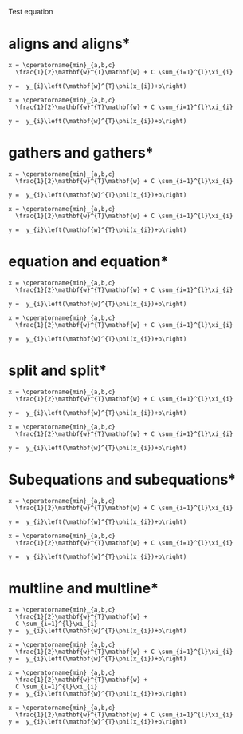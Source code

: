 Test equation

# aligns and aligns*

``` aligns
x = \operatorname{min}_{a,b,c}
  \frac{1}{2}\mathbf{w}^{T}\mathbf{w} + C \sum_{i=1}^{l}\xi_{i}

y =  y_{i}\left(\mathbf{w}^{T}\phi(x_{i})+b\right)
```

``` aligns*
x = \operatorname{min}_{a,b,c}
  \frac{1}{2}\mathbf{w}^{T}\mathbf{w} + C \sum_{i=1}^{l}\xi_{i}

y =  y_{i}\left(\mathbf{w}^{T}\phi(x_{i})+b\right)
```


# gathers and gathers*

``` gathers
x = \operatorname{min}_{a,b,c}
  \frac{1}{2}\mathbf{w}^{T}\mathbf{w} + C \sum_{i=1}^{l}\xi_{i}

y =  y_{i}\left(\mathbf{w}^{T}\phi(x_{i})+b\right)
```

``` gathers*
x = \operatorname{min}_{a,b,c}
  \frac{1}{2}\mathbf{w}^{T}\mathbf{w} + C \sum_{i=1}^{l}\xi_{i}

y =  y_{i}\left(\mathbf{w}^{T}\phi(x_{i})+b\right)
```



# equation and equation*

```equation
x = \operatorname{min}_{a,b,c}
  \frac{1}{2}\mathbf{w}^{T}\mathbf{w} + C \sum_{i=1}^{l}\xi_{i}

y =  y_{i}\left(\mathbf{w}^{T}\phi(x_{i})+b\right)
```

```equation*
x = \operatorname{min}_{a,b,c}
  \frac{1}{2}\mathbf{w}^{T}\mathbf{w} + C \sum_{i=1}^{l}\xi_{i}

y =  y_{i}\left(\mathbf{w}^{T}\phi(x_{i})+b\right)
```

# split and split*

```split
x = \operatorname{min}_{a,b,c}
  \frac{1}{2}\mathbf{w}^{T}\mathbf{w} + C \sum_{i=1}^{l}\xi_{i}

y =  y_{i}\left(\mathbf{w}^{T}\phi(x_{i})+b\right)
```

```split*
x = \operatorname{min}_{a,b,c}
  \frac{1}{2}\mathbf{w}^{T}\mathbf{w} + C \sum_{i=1}^{l}\xi_{i}

y =  y_{i}\left(\mathbf{w}^{T}\phi(x_{i})+b\right)
```

# Subequations and subequations*

```subequations
x = \operatorname{min}_{a,b,c}
  \frac{1}{2}\mathbf{w}^{T}\mathbf{w} + C \sum_{i=1}^{l}\xi_{i}

y =  y_{i}\left(\mathbf{w}^{T}\phi(x_{i})+b\right)
```

```subequations*
x = \operatorname{min}_{a,b,c}
  \frac{1}{2}\mathbf{w}^{T}\mathbf{w} + C \sum_{i=1}^{l}\xi_{i}

y =  y_{i}\left(\mathbf{w}^{T}\phi(x_{i})+b\right)
```


# multline and multline*

```multline
x = \operatorname{min}_{a,b,c}
  \frac{1}{2}\mathbf{w}^{T}\mathbf{w} +
  C \sum_{i=1}^{l}\xi_{i}
y =  y_{i}\left(\mathbf{w}^{T}\phi(x_{i})+b\right)

x = \operatorname{min}_{a,b,c}
  \frac{1}{2}\mathbf{w}^{T}\mathbf{w} + C \sum_{i=1}^{l}\xi_{i}
y =  y_{i}\left(\mathbf{w}^{T}\phi(x_{i})+b\right)
```

```multline*
x = \operatorname{min}_{a,b,c}
  \frac{1}{2}\mathbf{w}^{T}\mathbf{w} +
  C \sum_{i=1}^{l}\xi_{i}
y =  y_{i}\left(\mathbf{w}^{T}\phi(x_{i})+b\right)

x = \operatorname{min}_{a,b,c}
  \frac{1}{2}\mathbf{w}^{T}\mathbf{w} + C \sum_{i=1}^{l}\xi_{i}
y =  y_{i}\left(\mathbf{w}^{T}\phi(x_{i})+b\right)
```
